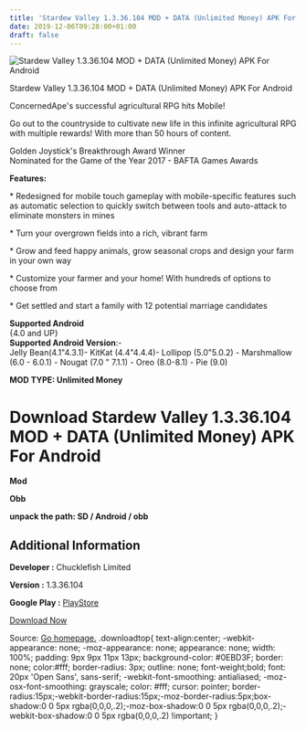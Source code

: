 ```yaml
---
title: 'Stardew Valley 1.3.36.104 MOD + DATA (Unlimited Money) APK For Android'
date: 2019-12-06T09:28:00+01:00
draft: false
---
```


![Stardew Valley 1.3.36.104 MOD + DATA (Unlimited Money) APK For Android](https://i2.wp.com/apkhome.net/wp-content/uploads/2019/12/Stardew-Valley.png "Stardew Valley 1.3.36.104 MOD + DATA (Unlimited Money) APK For Android")

  

Stardew Valley 1.3.36.104 MOD + DATA (Unlimited Money) APK For Android

ConcernedApe's successful agricultural RPG hits Mobile!

Go out to the countryside to cultivate new life in this infinite agricultural RPG with multiple rewards! With more than 50 hours of content.

Golden Joystick's Breakthrough Award Winner  
Nominated for the Game of the Year 2017 - BAFTA Games Awards

**Features:**

\* Redesigned for mobile touch gameplay with mobile-specific features such as automatic selection to quickly switch between tools and auto-attack to eliminate monsters in mines

\* Turn your overgrown fields into a rich, vibrant farm

\* Grow and feed happy animals, grow seasonal crops and design your farm in your own way

\* Customize your farmer and your home! With hundreds of options to choose from

\* Get settled and start a family with 12 potential marriage candidates

**Supported Android**  
{4.0 and UP}  
**Supported Android Version**:-  
Jelly Bean(4.1"4.3.1)- KitKat (4.4"4.4.4)- Lollipop (5.0"5.0.2) - Marshmallow (6.0 - 6.0.1) - Nougat (7.0 " 7.1.1) - Oreo (8.0-8.1) - Pie (9.0)

**MOD TYPE: Unlimited Money**

Download Stardew Valley 1.3.36.104 MOD + DATA (Unlimited Money) APK For Android
===============================================================================

**Mod**

**Obb**

**unpack the path: SD / Android / obb**

Additional Information
----------------------

**Developer :** Chucklefish Limited

**Version :** 1.3.36.104

**Google Play :** [PlayStore](https://play.google.com/store/apps/details?id=com.chucklefish.stardewvalley)

  

[Download Now](https://store4app.co/post/stardew-valley-1-3-36-104-mod-data-unlimited-money-apk-for-android_1575296787)

  
Source: [Go homepage.](https://store4app.co/post/stardew-valley-1-3-36-104-mod-data-unlimited-money-apk-for-android_1575296787) .downloadtop{ text-align:center; -webkit-appearance: none; -moz-appearance: none; appearance: none; width: 100%; padding: 9px 9px 11px 13px; background-color: #0EBD3F; border: none; color:#fff; border-radius: 3px; outline: none; font-weight;bold; font: 20px 'Open Sans', sans-serif; -webkit-font-smoothing: antialiased; -moz-osx-font-smoothing: grayscale; color: #fff; cursor: pointer; border-radius:15px;-webkit-border-radius:15px;-moz-border-radius:5px;box-shadow:0 0 5px rgba(0,0,0,.2);-moz-box-shadow:0 0 5px rgba(0,0,0,.2);-webkit-box-shadow:0 0 5px rgba(0,0,0,.2) !important; }